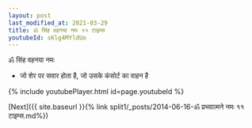 ```yaml
---
layout: post
last_modified_at: 2021-03-29
title: ॐ सिंह वहनया नमः ११ टाइम्स
youtubeId: sKlg4MYldUo
---
```

 
 
 ॐ सिंह वहनया नमः  
 
 -  जो शेर पर सवार होता है, जो उसके कंसोर्ट का वाहन है 
 
  
 
  
 
 
 
 
 
 


{% include youtubePlayer.html id=page.youtubeId %}
 
[Next]({{ site.baseurl }}{% link  split1/_posts/2014-06-16-ॐ प्रभवात्मने नमः ११ टाइम्स.md%})
 
